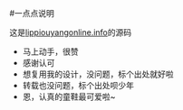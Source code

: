 #一点点说明

这是[lippiouyangonline.info](http://lippiouyangonline.info)的源码
* 马上动手，很赞
* 感谢认可
* 想复用我的设计，没问题，标个出处就好啦
* 转载也没问题，标个出处呗少年
* 恩，认真的童鞋最可爱啦~

